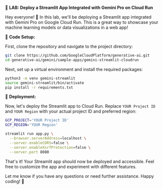 
🚀 **LAB: Deploy a Streamlit App Integrated with Gemini Pro on Cloud Run**

Hey everyone! 👋 In this lab, we'll be deploying a Streamlit app integrated with Gemini Pro on Google Cloud Run. This is a great way to showcase your machine learning models or data visualizations in a web app!

🔧 **Code Setup:**

First, clone the repository and navigate to the project directory:

```bash
git clone https://github.com/GoogleCloudPlatform/generative-ai.git
cd generative-ai/gemini/sample-apps/gemini-streamlit-cloudrun
```

Next, set up a virtual environment and install the required packages:

```bash
python3 -m venv gemini-streamlit
source gemini-streamlit/bin/activate
pip install -r requirements.txt
```

🚀 **Deployment:**

Now, let's deploy the Streamlit app to Cloud Run. Replace `YOUR Project ID` and `YOUR Region` with your actual project ID and preferred region:

```bash
GCP_PROJECT='YOUR Project ID'
GCP_REGION='YOUR Region'

streamlit run app.py \
  --browser.serverAddress=localhost \
  --server.enableCORS=false \
  --server.enableXsrfProtection=false \
  --server.port 8080
```

That's it! Your Streamlit app should now be deployed and accessible. Feel free to customize the app and experiment with different features.

Let me know if you have any questions or need further assistance. Happy coding! 🚀


